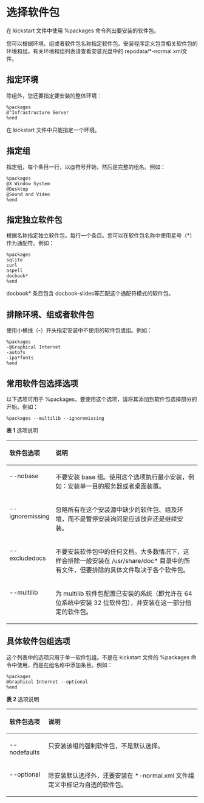 # 选择软件包<a name="ZH-CN_TOPIC_0187280634"></a>

在 kickstart 文件中使用 %packages 命令列出要安装的软件包。

您可以根据环境、组或者软件包名称指定软件包。安装程序定义包含相关软件包的环境和组。有关环境和组列表请查看安装光盘中的 repodata/\*-normal.xml文件。

## 指定环境<a name="zh-cn_topic_0151920829_sb9375fb734744d98b1be63e0c57a0c20"></a>

除组外，您还要指定要安装的整体环境：

```
%packages
@^Infrastructure Server
%end
```

在 kickstart 文件中只能指定一个环境。

## 指定组<a name="zh-cn_topic_0151920829_s53b95467ce2a47b8b5a53c41da33aff1"></a>

指定组，每个条目一行，以@符号开始，然后是完整的组名。例如：

```
%packages 
@X Window System
@Desktop
@Sound and Video
%end
```

## 指定独立软件包<a name="zh-cn_topic_0151920829_s2b93c8c04bdb433ebbeb2f71cca0dc0a"></a>

根据名称指定独立软件包，每行一个条目。您可以在软件包名称中使用星号（\*）作为通配符。例如：

```
%packages 
sqlite
curl
aspell
docbook*
%end
```

docbook\* 条目包含 docbook-slides等匹配这个通配符模式的软件包。

## 排除环境、组或者软件包<a name="zh-cn_topic_0151920829_sa108679435d643ae8277cafffceedd29"></a>

使用小横线（-）开头指定安装中不使用的软件包或组。例如：

```
%packages 
-@Graphical Internet 
-autofs
-ipa*fonts
%end
```

## 常用软件包选择选项<a name="zh-cn_topic_0151920829_s81979acdac0148dda423d08f8aff1bbf"></a>

以下选项可用于 %packages。要使用这个选项，请将其添加到软件包选择部分的开始。例如：

```
%packages --multilib --ignoremissing
```

**表 1**  选项说明

<a name="zh-cn_topic_0151920829_tb6aa5630187c422f85f9359d5ef99987"></a>
<table><thead align="left"><tr id="zh-cn_topic_0151920829_r54a8026f95f242f7900f949d18fd4c13"><th class="cellrowborder" valign="top" width="20.3%" id="mcps1.2.3.1.1"><p id="zh-cn_topic_0151920829_af2dfb61c7d2142249970702012d88427"><a name="zh-cn_topic_0151920829_af2dfb61c7d2142249970702012d88427"></a><a name="zh-cn_topic_0151920829_af2dfb61c7d2142249970702012d88427"></a>软件包选项</p>
</th>
<th class="cellrowborder" valign="top" width="79.7%" id="mcps1.2.3.1.2"><p id="zh-cn_topic_0151920829_af04e0e37ff0b45eb8cf713e9787ed0d3"><a name="zh-cn_topic_0151920829_af04e0e37ff0b45eb8cf713e9787ed0d3"></a><a name="zh-cn_topic_0151920829_af04e0e37ff0b45eb8cf713e9787ed0d3"></a>说明</p>
</th>
</tr>
</thead>
<tbody><tr id="zh-cn_topic_0151920829_rdaecda0081a042cfa68530889e1253de"><td class="cellrowborder" valign="top" width="20.3%" headers="mcps1.2.3.1.1 "><p id="zh-cn_topic_0151920829_a786f089a846349ada5f4130aa4b4d9c8"><a name="zh-cn_topic_0151920829_a786f089a846349ada5f4130aa4b4d9c8"></a><a name="zh-cn_topic_0151920829_a786f089a846349ada5f4130aa4b4d9c8"></a>--nobase</p>
</td>
<td class="cellrowborder" valign="top" width="79.7%" headers="mcps1.2.3.1.2 "><p id="zh-cn_topic_0151920829_ae89c986d2a0c49838d37f68c6313f622"><a name="zh-cn_topic_0151920829_ae89c986d2a0c49838d37f68c6313f622"></a><a name="zh-cn_topic_0151920829_ae89c986d2a0c49838d37f68c6313f622"></a>不要安装 base 组。使用这个选项执行最小安装，例如：安装单一目的服务器或者桌面装置。</p>
</td>
</tr>
<tr id="zh-cn_topic_0151920829_rf4555d1754064eefa40f8743ea2d590e"><td class="cellrowborder" valign="top" width="20.3%" headers="mcps1.2.3.1.1 "><p id="zh-cn_topic_0151920829_a3dbfcb4446da433db7510082f4776250"><a name="zh-cn_topic_0151920829_a3dbfcb4446da433db7510082f4776250"></a><a name="zh-cn_topic_0151920829_a3dbfcb4446da433db7510082f4776250"></a>--ignoremissing</p>
</td>
<td class="cellrowborder" valign="top" width="79.7%" headers="mcps1.2.3.1.2 "><p id="zh-cn_topic_0151920829_af97c5d3232924857a078724e7fe3a917"><a name="zh-cn_topic_0151920829_af97c5d3232924857a078724e7fe3a917"></a><a name="zh-cn_topic_0151920829_af97c5d3232924857a078724e7fe3a917"></a>忽略所有在这个安装源中缺少的软件包、组及环境，而不是暂停安装询问是应该放弃还是继续安装。</p>
</td>
</tr>
<tr id="zh-cn_topic_0151920829_r06e13e6775ea4008befc614b5a85edb1"><td class="cellrowborder" valign="top" width="20.3%" headers="mcps1.2.3.1.1 "><p id="zh-cn_topic_0151920829_a4b5a3ffee40e462091231bc929a7ac97"><a name="zh-cn_topic_0151920829_a4b5a3ffee40e462091231bc929a7ac97"></a><a name="zh-cn_topic_0151920829_a4b5a3ffee40e462091231bc929a7ac97"></a>--excludedocs</p>
</td>
<td class="cellrowborder" valign="top" width="79.7%" headers="mcps1.2.3.1.2 "><p id="zh-cn_topic_0151920829_a595998ab5369447b9ebcb3c264d19a43"><a name="zh-cn_topic_0151920829_a595998ab5369447b9ebcb3c264d19a43"></a><a name="zh-cn_topic_0151920829_a595998ab5369447b9ebcb3c264d19a43"></a>不要安装软件包中的任何文档。大多数情况下，这样会排除一般安装在 /usr/share/doc* 目录中的所有文件，但要排除的具体文件取决于各个软件包。</p>
</td>
</tr>
<tr id="zh-cn_topic_0151920829_rbd940689b95644eaa3d2a8ce4eae7f3b"><td class="cellrowborder" valign="top" width="20.3%" headers="mcps1.2.3.1.1 "><p id="zh-cn_topic_0151920829_a1cb5516403ed4f80be12998f0221f5fb"><a name="zh-cn_topic_0151920829_a1cb5516403ed4f80be12998f0221f5fb"></a><a name="zh-cn_topic_0151920829_a1cb5516403ed4f80be12998f0221f5fb"></a>--multilib</p>
</td>
<td class="cellrowborder" valign="top" width="79.7%" headers="mcps1.2.3.1.2 "><p id="zh-cn_topic_0151920829_abe2cca56b76c41178412590aba4fcad5"><a name="zh-cn_topic_0151920829_abe2cca56b76c41178412590aba4fcad5"></a><a name="zh-cn_topic_0151920829_abe2cca56b76c41178412590aba4fcad5"></a>为 multilib 软件包配置已安装的系统（即允许在 64 位系统中安装 32 位软件包），并安装在这一部分指定的软件包。</p>
</td>
</tr>
</tbody>
</table>

## 具体软件包组选项<a name="zh-cn_topic_0151920829_sf829b45fe5074d33a14cc152ce98f30a"></a>

这个列表中的选项只用于单一软件包组。不是在 kickstart 文件的 %packages 命令中使用，而是在组名称中添加条目。例如：

```
%packages
@Graphical Internet --optional
%end
```

**表 2**  选项说明

<a name="zh-cn_topic_0151920829_tbe732fdf1b4b43bdb3876956dc37c4c2"></a>
<table><thead align="left"><tr id="zh-cn_topic_0151920829_rbc3f0d5f37bb4c9e81f4fad9fbf7bffa"><th class="cellrowborder" valign="top" width="20.3%" id="mcps1.2.3.1.1"><p id="zh-cn_topic_0151920829_a65b7ecdb553a47078f68f8da2db6856c"><a name="zh-cn_topic_0151920829_a65b7ecdb553a47078f68f8da2db6856c"></a><a name="zh-cn_topic_0151920829_a65b7ecdb553a47078f68f8da2db6856c"></a>软件包选项</p>
</th>
<th class="cellrowborder" valign="top" width="79.7%" id="mcps1.2.3.1.2"><p id="zh-cn_topic_0151920829_ab4dc5c5957a8450bb8779cc0e5946e78"><a name="zh-cn_topic_0151920829_ab4dc5c5957a8450bb8779cc0e5946e78"></a><a name="zh-cn_topic_0151920829_ab4dc5c5957a8450bb8779cc0e5946e78"></a>说明</p>
</th>
</tr>
</thead>
<tbody><tr id="zh-cn_topic_0151920829_r28b3f41436b94ad9ae36a4cfa87d0204"><td class="cellrowborder" valign="top" width="20.3%" headers="mcps1.2.3.1.1 "><p id="zh-cn_topic_0151920829_a2822f376f2294d5095087cabf88cd888"><a name="zh-cn_topic_0151920829_a2822f376f2294d5095087cabf88cd888"></a><a name="zh-cn_topic_0151920829_a2822f376f2294d5095087cabf88cd888"></a>--nodefaults</p>
</td>
<td class="cellrowborder" valign="top" width="79.7%" headers="mcps1.2.3.1.2 "><p id="zh-cn_topic_0151920829_aa72eff5a4ad24c9eb551cc7c4e890b43"><a name="zh-cn_topic_0151920829_aa72eff5a4ad24c9eb551cc7c4e890b43"></a><a name="zh-cn_topic_0151920829_aa72eff5a4ad24c9eb551cc7c4e890b43"></a>只安装该组的强制软件包，不是默认选择。</p>
</td>
</tr>
<tr id="zh-cn_topic_0151920829_re9a0c7d5cc5848d59cd810cc2dc23e76"><td class="cellrowborder" valign="top" width="20.3%" headers="mcps1.2.3.1.1 "><p id="zh-cn_topic_0151920829_a025b3cba8a3a45799d84aab006bf8170"><a name="zh-cn_topic_0151920829_a025b3cba8a3a45799d84aab006bf8170"></a><a name="zh-cn_topic_0151920829_a025b3cba8a3a45799d84aab006bf8170"></a>--optional</p>
</td>
<td class="cellrowborder" valign="top" width="79.7%" headers="mcps1.2.3.1.2 "><p id="zh-cn_topic_0151920829_a55019694c6724267a4b09c86c82f5241"><a name="zh-cn_topic_0151920829_a55019694c6724267a4b09c86c82f5241"></a><a name="zh-cn_topic_0151920829_a55019694c6724267a4b09c86c82f5241"></a>除安装默认选择外，还要安装在 *-normal.xml 文件组定义中标记为自选的软件包。</p>
</td>
</tr>
</tbody>
</table>

